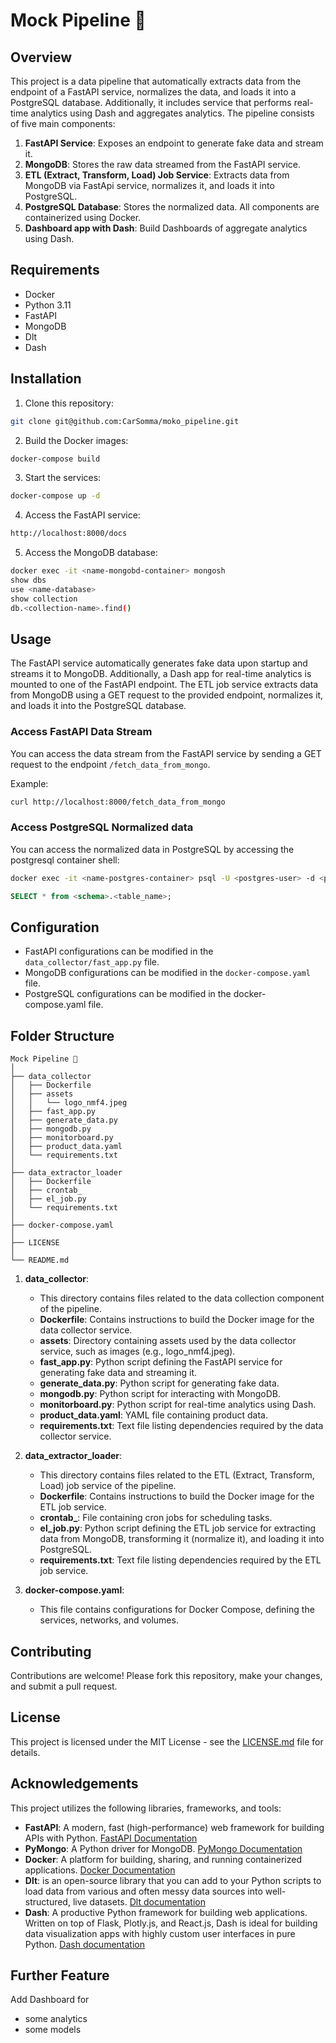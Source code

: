 # Mock Pipeline 🪈

## Overview

This project is a data pipeline that automatically extracts data from the endpoint of a FastAPI service, normalizes the data, and loads it into a PostgreSQL database. Additionally, it includes service that performs real-time analytics using Dash and aggregates analytics. The pipeline consists of five main components:

1. **FastAPI Service**: Exposes an endpoint to generate fake data and stream it.
2. **MongoDB**: Stores the raw data streamed from the FastAPI service.
3. **ETL (Extract, Transform, Load) Job Service**: Extracts data from MongoDB via FastApi service, normalizes it, and loads it into PostgreSQL.
4. **PostgreSQL Database**: Stores the normalized data.
All components are containerized using Docker.
5. **Dashboard app with Dash**: Build Dashboards of aggregate analytics using Dash.


## Requirements

- Docker
- Python 3.11
- FastAPI
- MongoDB
- Dlt
- Dash

## Installation

1. Clone this repository:

```bash
git clone git@github.com:CarSomma/moko_pipeline.git
```

2. Build the Docker images:

```bash
docker-compose build
```

3. Start the services:

```bash
docker-compose up -d
```

4. Access the FastAPI service:

```bash
http://localhost:8000/docs
```

5. Access the MongoDB database:

```bash
docker exec -it <name-mongobd-container> mongosh
show dbs
use <name-database>
show collection
db.<collection-name>.find()
```

## Usage

The FastAPI service automatically generates fake data upon startup and streams it to MongoDB. Additionally, a Dash app for real-time analytics is mounted to one of the FastAPI endpoint. The ETL job service extracts data from MongoDB using a GET request to the provided endpoint, normalizes it, and loads it into the PostgreSQL database.

### Access FastAPI Data Stream

You can access the data stream from the FastAPI service by sending a GET request to the endpoint `/fetch_data_from_mongo`.

Example:

```bash
curl http://localhost:8000/fetch_data_from_mongo
```

### Access PostgreSQL Normalized data

You can access the normalized data in PostgreSQL by accessing the postgresql container shell:

```bash
docker exec -it <name-postgres-container> psql -U <postgres-user> -d <postgres-database>
```
```sql
SELECT * from <schema>.<table_name>;
```
## Configuration

- FastAPI configurations can be modified in the `data_collector/fast_app.py` file.
- MongoDB configurations can be modified in the `docker-compose.yaml` file.
- PostgreSQL configurations can be modified in the docker-compose.yaml file.

## Folder Structure
```
Mock Pipeline 🪈
│
├── data_collector
│   ├── Dockerfile
│   ├── assets
│   │   └── logo_nmf4.jpeg
│   ├── fast_app.py
│   ├── generate_data.py
│   ├── mongodb.py
│   ├── monitorboard.py
│   ├── product_data.yaml
│   └── requirements.txt
│
├── data_extractor_loader
│   ├── Dockerfile
│   ├── crontab_
│   ├── el_job.py
│   └── requirements.txt
│
├── docker-compose.yaml
│
├── LICENSE
│
└── README.md
```

1. **data_collector**:
    - This directory contains files related to the data collection component of the pipeline.
    - **Dockerfile**: Contains instructions to build the Docker image for the data collector service.
    - **assets**: Directory containing assets used by the data collector service, such as images (e.g., logo_nmf4.jpeg).
    - **fast_app.py**: Python script defining the FastAPI service for generating fake data and streaming it.
    - **generate_data.py**: Python script for generating fake data.
    - **mongodb.py**: Python script for interacting with MongoDB.
    - **monitorboard.py**: Python script for real-time analytics using Dash.
    - **product_data.yaml**: YAML file containing product data.
    - **requirements.txt**: Text file listing dependencies required by the data collector service.


2. **data_extractor_loader**:
    - This directory contains files related to the ETL (Extract, Transform, Load) job service of the pipeline.
    - **Dockerfile**: Contains instructions to build the Docker image for the ETL job service.
    - **crontab_**: File containing cron jobs for scheduling tasks.
    - **el_job.py**: Python script defining the ETL job service for extracting data from MongoDB, transforming it (normalize it), and loading it into PostgreSQL.
    - **requirements.txt**: Text file listing dependencies required by the ETL job service.

3. **docker-compose.yaml**:
    - This file contains configurations for Docker Compose, defining the services, networks, and volumes.

## Contributing

Contributions are welcome! Please fork this repository, make your changes, and submit a pull request.

## License

This project is licensed under the MIT License - see the [LICENSE.md](LICENSE.md) file for details.

## Acknowledgements
This project utilizes the following libraries, frameworks, and tools:

- **FastAPI**: A modern, fast (high-performance) web framework for building APIs with Python.
[FastAPI Documentation](https://fastapi.tiangolo.com)
- **PyMongo**: A Python driver for MongoDB.
[PyMongo Documentation](https://pymongo.readthedocs.io/en/stable/)
- **Docker**: A platform for building, sharing, and running containerized applications.
[Docker Documentation](https://docs.docker.com)
- **Dlt**: is an open-source library that you can add to your Python scripts to load data from various and often messy data sources into well-structured, live datasets.
[Dlt documentation](https://dlthub.com/docs/intro)
- **Dash**: A productive Python framework for building web applications. Written on top of Flask, Plotly.js, and React.js, Dash is ideal for building data visualization apps with highly custom user interfaces in pure Python. [Dash documentation](https://dash.plotly.com)


## Further Feature

Add Dashboard for
- some analytics
- some models
